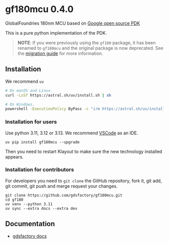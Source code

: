 # gf180mcu 0.4.0

GlobalFoundries 180nm MCU based on [Google open source PDK](https://github.com/google/globalfoundries-pdk-libs-gf180mcu_fd_pr)

This is a pure python implementation of the PDK.

> **NOTE**: If you were previously using the `gf180` package, it has been renamed to `gf180mcu` and the original package is now deprecated. See the [migration guide](https://gdsfactory.github.io/gf180mcu/migration.html) for more information.

## Installation

We recommend `uv`

```bash
# On macOS and Linux.
curl -LsSf https://astral.sh/uv/install.sh | sh
```

```bash
# On Windows.
powershell -ExecutionPolicy ByPass -c "irm https://astral.sh/uv/install.ps1 | iex"
```

### Installation for users

Use python 3.11, 3.12 or 3.13. We recommend [VSCode](https://code.visualstudio.com/) as an IDE.

```
uv pip install gf180mcu --upgrade
```

Then you need to restart Klayout to make sure the new technology installed appears.

### Installation for contributors

For developers you need to `git clone` the GitHub repository, fork it, git add, git commit, git push and merge request your changes.

```
git clone https://github.com/gdsfactory/gf180mcu.git
cd gf180
uv venv --python 3.11
uv sync --extra docs --extra dev
```

## Documentation

- [gdsfactory docs](https://gdsfactory.github.io/gdsfactory/)
